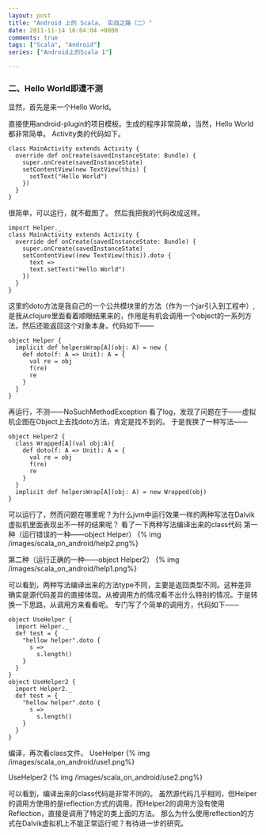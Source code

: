 ```yaml
---
layout: post
title: "Android 上的 Scala， 实战之路（二）"
date: 2011-11-14 16:04:04 +0800
comments: true
tags: ["Scala", "Android"]
series: ["Android上的Scala 1"]

---
```



### 二、Hello World即遭不测

显然，首先是来一个Hello World。

<!-- more -->

直接使用android-plugin的项目模板。生成的程序非常简单，当然，Hello World都非常简单。
Activity类的代码如下。
```
class MainActivity extends Activity {  
  override def onCreate(savedInstanceState: Bundle) {  
    super.onCreate(savedInstanceState)  
    setContentView(new TextView(this) {  
      setText("Hello World")  
    })  
  }  
}  
```
很简单，可以运行，就不截图了。
然后我把我的代码改成这样。

```
import Helper._  
class MainActivity extends Activity {  
  override def onCreate(savedInstanceState: Bundle) {  
    super.onCreate(savedInstanceState)  
    setContentView((new TextView(this)).doto {  
      text =>  
      text.setText("Hello World")  
    })  
  }  
}  
```

这里的doto方法是我自己的一个公共模块里的方法（作为一个jar引入到工程中）,是我从clojure里面看着顺眼结果来的，作用是有机会调用一个object的一系列方法，然后还能返回这个对象本身。代码如下——
```
object Helper {  
  implicit def helpersWrap[A](obj: A) = new {  
    def doto(f: A => Unit): A = {  
      val re = obj  
      f(re)  
      re  
    }  
  }  
}  
```

再运行，不测——NoSuchMethodException
看了log，发现了问题在于——虚拟机企图在Object上去找doto方法，肯定是找不到的。
于是我换了一种写法——
```
object Helper2 {  
  class Wrapped[A](val obj:A){  
    def doto(f: A => Unit): A = {  
      val re = obj  
      f(re)  
      re  
    }  
  }  
  implicit def helpersWrap[A](obj: A) = new Wrapped(obj)  
}  
```
可以运行了，然而问题在哪里呢？为什么jvm中运行效果一样的两种写法在Dalvik虚拟机里面表现出不一样的结果呢？
看了一下两种写法编译出来的class代码
第一种（运行错误的一种——object Helper）
{% img /images/scala_on_android/help2.png%}


第二种（运行正确的一种——object Helper2）
{% img /images/scala_on_android/help1.png%}




可以看到，两种写法编译出来的方法type不同，主要是返回类型不同。这种差异确实是源代码差异的直接体现。从被调用方的情况看不出什么特别的情况。于是转换一下思路，从调用方来看看呢。
专门写了个简单的调用方，代码如下——
```
object UseHelper {  
  import Helper._  
  def test = {  
    "hellow helper".doto {  
      s =>  
        s.length()  
    }  
  }  
}  
object UseHelper2 {  
  import Helper2._  
  def test = {  
    "hellow helper".doto {  
      s =>  
        s.length()  
    }  
  }  
}  
```
编译，再次看class文件。
UseHelper
{% img /images/scala_on_android/use1.png%}



UseHelper2
{% img /images/scala_on_android/use2.png%}




可以看到，编译出来的class代码是非常不同的。
虽然源代码几乎相同，但Helper的调用方使用的是reflection方式的调用，而Helper2的调用方没有使用Reflection，直接是调用了特定的类上面的方法。
那么为什么使用reflection的方式在Dalvik虚拟机上不能正常运行呢？有待进一步的研究。
